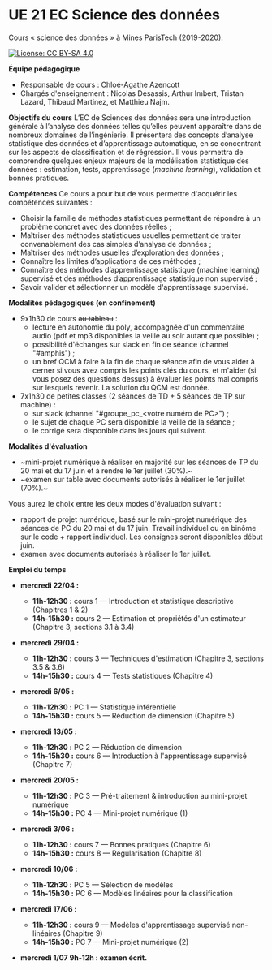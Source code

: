 # UE 21 EC Science des données
Cours « science des données » à Mines ParisTech (2019-2020). 

[![License: CC BY-SA 4.0](https://img.shields.io/badge/License-CC%20BY--SA%204.0-lightgrey.svg)](http://creativecommons.org/licenses/by-sa/4.0/)

__Équipe pédagogique__
* Responsable de cours : Chloé-Agathe Azencott
* Chargés d'enseignement : Nicolas Desassis, Arthur Imbert, Tristan Lazard, Thibaud Martinez, et Matthieu Najm.

__Objectifs du cours__
L’EC de Sciences des données sera une introduction générale à l’analyse des données telles qu’elles peuvent apparaître dans de nombreux domaines de l’ingénierie. Il présentera des concepts d’analyse statistique des données et d’apprentissage automatique, en se concentrant sur les aspects de classification et de régression. Il vous permettra de comprendre quelques enjeux majeurs de la modélisation statistique des données : estimation, tests, apprentissage (_machine learning_), validation et bonnes pratiques. 

__Compétences__
Ce cours a pour but de vous permettre d'acquérir les compétences suivantes :
* Choisir la famille de méthodes statistiques permettant de répondre à un problème concret avec des données réelles ;
* Maîtriser des méthodes statistiques usuelles permettant de traiter convenablement des cas simples d’analyse de données ;
* Maîtriser des méthodes usuelles d’exploration des données ;
* Connaître les limites d’applications de ces méthodes ;
* Connaître des méthodes d’apprentissage statistique (machine learning) supervisé et des méthodes d’apprentissage statistique non supervisé ;
* Savoir valider et sélectionner un modèle d'apprentissage supervisé.

__Modalités pédagogiques (en confinement)__
* 9x1h30 de cours ~~au tableau~~ :
  * lecture en autonomie du poly, accompagnée d'un commentaire audio (pdf et mp3 disponibles la veille au soir autant que possible) ;
  * possibilité d'échanges sur slack en fin de séance (channel "#amphis") ;
  * un bref QCM à faire à la fin de chaque séance afin de vous aider à cerner si vous avez compris les points clés du cours, et m'aider (si vous posez des questions dessus) à évaluer les points mal compris sur lesquels revenir. La solution du QCM est donnée.
* 7x1h30 de petites classes (2 séances de TD + 5 séances de TP sur machine) :
  * sur slack (channel "#groupe_pc_<votre numéro de PC>") ;
  * le sujet de chaque PC sera disponible la veille de la séance ;
  * le corrigé sera disponible dans les jours qui suivent.

__Modalités d'évaluation__
* ~mini-projet numérique à réaliser en majorité sur les séances de TP du 20 mai et du 17 juin et à rendre le 1er juillet (30%).~
* ~examen sur table avec documents autorisés à réaliser le 1er juillet (70%).~

Vous aurez le choix entre les deux modes d'évaluation suivant :
* rapport de projet numérique, basé sur le mini-projet numérique des séances de PC du 20 mai et du 17 juin. Travail individuel ou en binôme sur le code + rapport individuel. Les consignes seront disponibles début juin.
* examen avec documents autorisés à réaliser le 1er juillet. 

__Emploi du temps__
* __mercredi 22/04 :__ 
  * __11h-12h30 :__ cours 1 — Introduction et statistique descriptive (Chapitres 1 & 2)
  * __14h-15h30 :__ cours 2 — Estimation et propriétés d'un estimateur (Chapitre 3, sections 3.1 à 3.4)

* __mercredi 29/04 :__
  * __11h-12h30 :__ cours 3 — Techniques d'estimation (Chapitre 3, sections 3.5 & 3.6)
  * __14h-15h30 :__ cours 4 — Tests statistiques (Chapitre 4)

* __mercredi 6/05 :__
  * __11h-12h30 :__ PC 1 — Statistique inférentielle
  * __14h-15h30 :__ cours 5 — Réduction de dimension (Chapitre 5)

* __mercredi 13/05 :__
  * __11h-12h30 :__ PC 2 — Réduction de dimension 
  * __14h-15h30 :__ cours 6 — Introduction à l'apprentissage supervisé (Chapitre 7)

* __mercredi 20/05 :__
  * __11h-12h30 :__ PC 3 — Pré-traitement & introduction au mini-projet numérique
  * __14h-15h30 :__ PC 4 — Mini-projet numérique (1)

* __mercredi 3/06 :__
  * __11h-12h30 :__ cours 7 — Bonnes pratiques (Chapitre 6)
  * __14h-15h30 :__ cours 8 — Régularisation (Chapitre 8)

* __mercredi 10/06 :__
  * __11h-12h30 :__ PC 5 — Sélection de modèles 
  * __14h-15h30 :__ PC 6 — Modèles linéaires pour la classification

* __mercredi 17/06 :__
  * __11h-12h30 :__ cours 9 — Modèles d'apprentissage supervisé non-linéaires (Chapitre 9) 
  * __14h-15h30 :__ PC 7 — Mini-projet numérique (2)

* __mercredi 1/07 9h-12h : examen écrit.__
